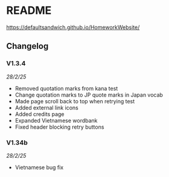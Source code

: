 # README

https://defaultsandwich.github.io/HomeworkWebsite/

## Changelog

### V1.3.4 
*28/2/25*
- Removed quotation marks from kana test
- Change quotation marks to JP quote marks in Japan vocab
- Made page scroll back to top when retrying test
- Added external link icons
- Added credits page
- Expanded Vietnamese wordbank
- Fixed header blocking retry buttons

### V1.34b 
*28/2/25*
- Vietnamese bug fix